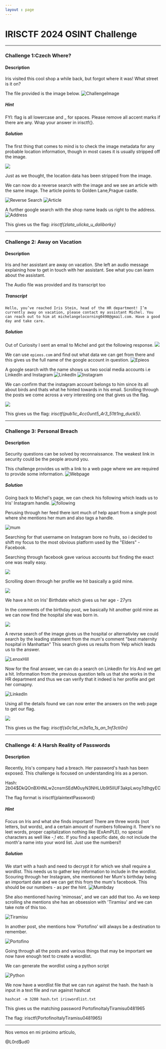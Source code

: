 ```yaml
---
layout : page
---
```


# IRISCTF 2024 OSINT Challenge
-----

### Challenge 1:Czech Where?

#### Description
Iris visited this cool shop a while back, but forgot where it was! What street is it on?

The file provided is the image below.
![ChallengeImage](/_posts/IrisCtf/Chall1/czechwhere.png)
##### Hint
FYI: flag is all lowercase and _ for spaces. Please remove all accent marks if there are any. Wrap your answer in irisctf{}.

##### Solution

The first thing that comes to mind is to check the image metadata for any probable location information, though in most cases it is usually stripped off the image. 

![](/_posts/IrisCtf/Chall1/exif.png)

Just as we thought, the location data has been stripped from the image.


We can now do a reverse search with the image and we see an article with the same image. The article points to Golden Lane,Prague castle. 

![Reverse Search](/_posts/IrisCtf/Chall1/revsearch.png)
![Article](/_posts/IrisCtf/Chall1/blogss.png)

A further google search with the shop name leads us right to the address.
![Address](/_posts/IrisCtf/Chall1/Address.png)

This gives us the flag: *irisctf{zlata_ulicka_u_daliborky}*

-----

### Challenge 2: Away on Vacation

#### Description
Iris and her assistant are away on vacation. She left an audio message explaining how to get in touch with her assistant. See what you can learn about the assistant.

The Audio file was provided and its transcript too

##### Transcript
``` Hello, you’ve reached Iris Stein, head of the HR department! I’m currently away on vacation, please contact my assistant Michel. You can reach out to him at michelangelocorning0490@gmail.com. Have a good day and take care. ```

##### Solution
Out of Curiosity I sent an email to Michel and got the following response.
![](/_posts/IrisCtf/Chall2/Email.png)

We can use ```epieos.com``` and find out what data we can get from there and this gives us the full name of the google account in question.
![Epieos](/_posts/IrisCtf/Chall2/Epieos.png)

A google search with the name shows us two social media accounts i.e LinkedIn and Instagram
![LinkedIn](/_posts/IrisCtf/Chall2/linkedin.png)
![Instagram](/_posts/IrisCtf/Chall2/instagram.png)

We can confirm that the instagram account belongs to him since its all about birds and thats what he hinted towards in his email.
Scrolling through the posts we come across a very interesting one that gives us the flag.

![](/_posts/IrisCtf/Chall2/igflag.png)

This gives us the flag: *irisctf{pub1ic_4cc0unt5_4r3_51tt1ng_duck5}.*

-----

### Challenge 3: Personal Breach

#### Description
Security questions can be solved by reconnaissance. The weakest link in security could be the people around you.

This challenge provides us with a link to a web page where we are required to provide some information.
![Webpage](/_posts/IrisCtf/Chall3/Stein%20Info.png)

##### Solution

Going back to Michel's page, we can check his following which leads us to Iris' Instagram handle.
![following](/_posts/IrisCtf/Chall3/following.png)

Perusing through her feed there isnt much of help apart from a single post where she mentions her mum and also tags a handle.

![mum](/_posts/IrisCtf/Chall3/mum.png)

Searching for that username on Instagram bore no fruits, so i decided to shift my focus to the most obvious platform used by the "Elders" - Facebook.

Searching through facebook gave various accounts but finding the exact one was really easy.

![](/_posts/IrisCtf/Chall3/elaina.png)

Scrolling down through her profile we hit basically a gold mine.

![](/_posts/IrisCtf/Chall3/bday.png)

We have a hit on Iris' Birthdate which gives us her age - 27yrs

In the comments of the birthday post, we basically hit another gold mine as we can now find the hospital she was born in.

![](/_posts/IrisCtf/Chall3/bday%20comment.png)

A revrse search of the image gives us the hospital or alternativley we could search by the leading statement from the mum's comment "best maternity hospital in Manhattan"
This search gives us results from Yelp which leads us to the answer.

![LenoxHill](/_posts/IrisCtf/Chall3/lenoxhill.png)

Now for the final answer, we can do a search on LinkedIn for Iris And we get a hit. Information from the previous question tells us that she works in the HR department and thus we can verify that it indeed is her profile and get her comapny.

![LinkedIn](/_posts/IrisCtf/Chall3/LinkedIn.png)

Using all the details found we can now enter the answers on the web page to get our flag.

![](/_posts/IrisCtf/Chall3/filledwebpage.png)

This gives us the flag: *irisctf{s0c1al_m3d1a_1s_an_1nf3cti0n}*

-----

### Challenge 4: A Harsh Reality of Passwords

#### Description
Recently, Iris's company had a breach. Her password's hash has been exposed. This challenge is focused on understanding Iris as a person.

Hash: $2b$04$DkQOnBXHNLw2cnsmSEdM0uyN3NHLUb9I5IIUF3akpLwoy7dlhgyEC

The flag format is irisctf{plaintextPassword}

##### Hint
Focus on Iris and what she finds important!
There are three words (not letters, but words), and a certain amount of numbers following it.
There's no leet words, proper capitalization nothing like (ExAmPLE), no special characters as well like -,! etc.
If you find a specific date, do not include the month'a name into your word list. Just use the numbers!!

##### Solution
We start with a hash and need to decrypt it for which we shall require a wordlist. This needs us to gather key information to include in the wordlist.
Scouring through her Instagram, she mentioned her Mum's birthday being an important date and we can get this from the mum's facebook. This should be our numbers - as per the hint.
![Mumbday](/_posts/IrisCtf/Chall4/mum.png)

She also mentioned having 'mimosas', and we can add that too.
As we keep scrolling she mentions she has an obsession with 'Tiramisu' and we can take note of this too.

![Tiramisu](/_posts/IrisCtf/Chall4/Tiramisu.png)

In another post, she mentions how 'Portofino' will always be a destination to remember.

![Portofino](/_posts/IrisCtf/Chall4/portofino.png)

Going through all the posts and various things that may be important we now have enough text to create a wordlist.

We can generate the wordlist using a python script

![Python](/_posts/IrisCtf/Chall4/python.png)

We now have a wordlist file that we can run against the hash.
the hash is input in a text file and run against hashcat

```hashcat -m 3200 hash.txt iriswordlist.txt```

This gives us the matching password PortofinoItalyTiramisu0481965

The flag: irisctf{PortofinoItalyTiramisu0481965}

<!-- -----

Overall, this was a very interesting OSINT Challenge that i had fun tackling. Kudos to the team from Iris CTF for setting this up and thanks too... -->

-----
Nos vemos en mi próximo artículo,

@L0rd$ud0
